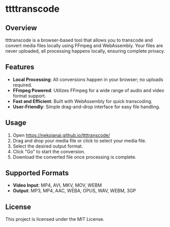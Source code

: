 # ttttranscode

## Overview

ttttranscode is a browser-based tool that allows you to transcode and convert media files locally using FFmpeg and WebAssembly. Your files are never uploaded, all processing happens locally, ensuring complete privacy.

## Features

- **Local Processing**: All conversions happen in your browser; no uploads required.
- **FFmpeg Powered**: Utilizes FFmpeg for a wide range of audio and video format support.
- **Fast and Efficient**: Built with WebAssembly for quick transcoding.
- **User-Friendly**: Simple drag-and-drop interface for easy file handling.

## Usage

1. Open https://nekojanai.github.io/ttttranscode/
1. Drag and drop your media file or click to select your media file.
1. Select the desired output format.
1. Click "Go" to start the conversion.
1. Download the converted file once processing is complete.

## Supported Formats

- **Video Input**: MP4, AVI, MKV, MOV, WEBM
- **Output**: MP3, MP4, AAC, WEBA, OPUS, WAV, WEBM, 3GP

## License

This project is licensed under the MIT License.
